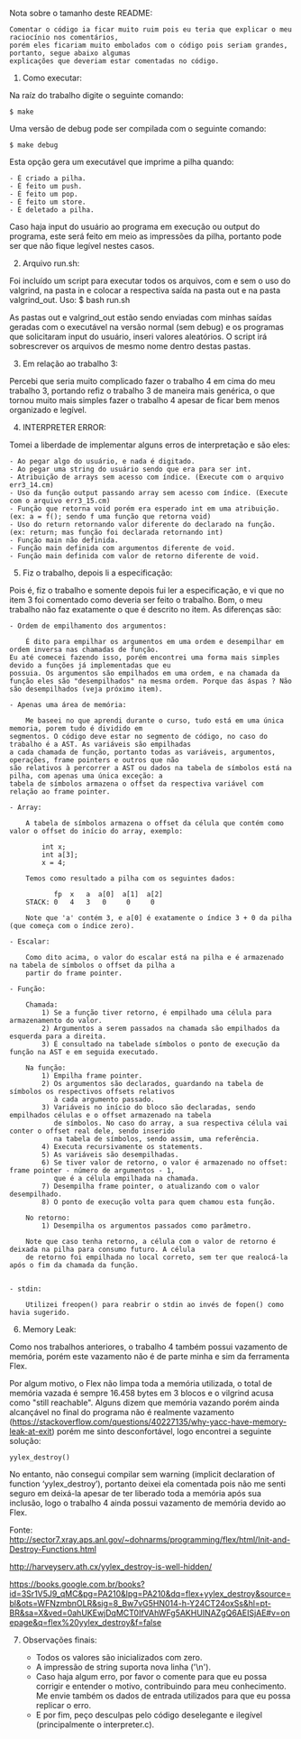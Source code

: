 
Nota sobre o tamanho deste README:
	
	Comentar o código ia ficar muito ruim pois eu teria que explicar o meu raciocínio nos comentários, 
	porém eles ficariam muito embolados com o código pois seriam grandes, portanto, segue abaixo algumas 
	explicações que deveriam estar comentadas no código.


1) Como executar:

Na raíz do trabalho digite o seguinte comando:

	$ make

Uma versão de debug pode ser compilada com o seguinte comando:

	$ make debug

Esta opção gera um executável que imprime a pilha quando:

	- É criado a pilha.
	- É feito um push.
	- É feito um pop.
	- É feito um store.
	- É deletado a pilha.

Caso haja input do usuário ao programa em execução ou output do programa, este será feito 
em meio as impressões da pilha, portanto pode ser que não fique legível nestes casos.


2) Arquivo run.sh:

Foi incluído um script para executar todos os arquivos, com e sem o uso do valgrind, 
na pasta in e colocar a respectiva saída na pasta out e na pasta valgrind_out. 
Uso:
	$ bash run.sh

As pastas out e valgrind_out estão sendo enviadas com minhas saídas geradas com o executável na versão 
normal (sem debug) e os programas que solicitaram input do usuário, inseri valores aleatórios.
O script irá sobrescrever os arquivos de mesmo nome dentro destas pastas.


3) Em relação ao trabalho 3:

Percebi que seria muito complicado fazer o trabalho 4 em cima do meu trabalho 3, portando refiz o trabalho 3 
de maneira mais genérica, o que tornou muito mais simples fazer o trabalho 4 apesar de ficar bem menos organizado 
e legível.


4) INTERPRETER ERROR:

Tomei a liberdade de implementar alguns erros de interpretação e são eles:

	- Ao pegar algo do usuário, e nada é digitado.
	- Ao pegar uma string do usuário sendo que era para ser int.
	- Atribuição de arrays sem acesso com índice. (Execute com o arquivo err3_14.cm)
	- Uso da função output passando array sem acesso com índice. (Execute com o arquivo err3_15.cm)
	- Função que retorna void porém era esperado int em uma atribuição. (ex: a = f(); sendo f uma função que retorna void)
	- Uso do return retornando valor diferente do declarado na função. (ex: return; mas função foi declarada retornando int)
	- Função main não definida.
	- Função main definida com argumentos diferente de void.
	- Função main definida com valor de retorno diferente de void.


5) Fiz o trabalho, depois li a especificação:

Pois é, fiz o trabalho e somente depois fui ler a especificação, e vi que no item 3 foi comentado como deveria 
ser feito o trabalho. Bom, o meu trabalho não faz exatamente o que é descrito no item. As diferenças são:

	- Ordem de empilhamento dos argumentos:

		É dito para empilhar os argumentos em uma ordem e desempilhar em ordem inversa nas chamadas de função.
	Eu até comecei fazendo isso, porém encontrei uma forma mais simples devido a funções já implementadas que eu 
	possuia. Os argumentos são empilhados em uma ordem, e na chamada da função eles são "desempilhados" na mesma ordem. Porque das áspas ? Não são desempilhados (veja próximo item).

	- Apenas uma área de memória:

		Me baseei no que aprendi durante o curso, tudo está em uma única memoria, porem tudo é dividido em 
	segmentos. O código deve estar no segmento de código, no caso do trabalho é a AST. As variáveis são empilhadas 
	a cada chamada de função, portanto todas as variáveis, argumentos, operações, frame pointers e outros que não 
	são relativos à percorrer a AST ou dados na tabela de símbolos está na pilha, com apenas uma única exceção: a 
	tabela de símbolos armazena o offset da respectiva variável com relação ao frame pointer. 

	- Array: 

		A tabela de símbolos armazena o offset da célula que contém como valor o offset do início do array, exemplo:

			int x;
			int a[3];
			x = 4;

		Temos como resultado a pilha com os seguintes dados:

               fp  x   a  a[0]  a[1]  a[2]
		STACK: 0   4   3   0     0     0 

		Note que 'a' contém 3, e a[0] é exatamente o índice 3 + 0 da pilha (que começa com o índice zero).

	- Escalar:

		Como dito acima, o valor do escalar está na pilha e é armazenado na tabela de símbolos o offset da pilha a
		partir do frame pointer.

	- Função:

		Chamada:
			1) Se a função tiver retorno, é empilhado uma célula para armazenamento do valor.
			2) Argumentos a serem passados na chamada são empilhados da esquerda para a direita.
			3) É consultado na tabelade símbolos o ponto de execução da função na AST e em seguida executado.

		Na função:
		  	1) Empilha frame pointer.
			2) Os argumentos são declarados, guardando na tabela de símbolos os respectivos offsets relativos 
			   à cada argumento passado.
			3) Variáveis no início do bloco são declaradas, sendo empilhados células e o offset armazenado na tabela 
			   de símbolos. No caso do array, a sua respectiva célula vai conter o offset real dele, sendo inserido 
			   na tabela de símbolos, sendo assim, uma referência.
			4) Executa recursivamente os statements.
			5) As variáveis são desempilhadas.
			6) Se tiver valor de retorno, o valor é armazenado no offset: frame pointer - número de argumentos - 1, 
			   que é a célula empilhada na chamada.
			7) Desempilha frame pointer, o atualizando com o valor desempilhado.
			8) O ponto de execução volta para quem chamou esta função.

		No retorno:
			1) Desempilha os argumentos passados como parâmetro.

		Note que caso tenha retorno, a célula com o valor de retorno é deixada na pilha para consumo futuro. A célula 
		de retorno foi empilhada no local correto, sem ter que realocá-la após o fim da chamada da função.


	- stdin:

		Utilizei freopen() para reabrir o stdin ao invés de fopen() como havia sugerido.


6) Memory Leak:

Como nos trabalhos anteriores, o trabalho 4 também possui vazamento de memória, 
porém este vazamento não é de parte minha e sim da ferramenta Flex. 

Por algum motivo, o Flex não limpa toda a memória utilizada, o total de memória vazada é sempre 
16.458 bytes em 3 blocos e o vilgrind acusa como "still reachable". Alguns dizem que memória vazando 
porém ainda alcançável no final do programa não é realmente vazamento 
(https://stackoverflow.com/questions/40227135/why-yacc-have-memory-leak-at-exit)
porém me sinto desconfortável, logo encontrei a seguinte solução:

	yylex_destroy()       

No entanto, não consegui compilar sem warning (implicit declaration of function ‘yylex_destroy’), portanto
deixei ela comentada pois não me senti seguro em deixá-la apesar de ter liberado toda a memória após sua inclusão, 
logo o trabalho 4 ainda possui vazamento de memória devido ao Flex.

Fonte:
http://sector7.xray.aps.anl.gov/~dohnarms/programming/flex/html/Init-and-Destroy-Functions.html

http://harveyserv.ath.cx/yylex_destroy-is-well-hidden/

https://books.google.com.br/books?id=3Sr1V5J9_qMC&pg=PA210&lpg=PA210&dq=flex+yylex_destroy&source=bl&ots=WFNzmbnOLR&sig=8_Bw7vG5HN014-h-Y24CT24oxSs&hl=pt-BR&sa=X&ved=0ahUKEwjDqMCT0IfVAhWFg5AKHUINAZgQ6AEISjAE#v=onepage&q=flex%20yylex_destroy&f=false


7) Observações finais:

	- Todos os valores são inicializados com zero.
	- A impressão de string suporta nova linha ('\n').
	- Caso haja algum erro, por favor o comente para que eu possa corrigir e entender o motivo, contribuindo 
	  para meu conhecimento. Me envie também os dados de entrada utilizados para que eu possa replicar o erro.
	- E por fim, peço desculpas pelo código deselegante e ilegível (principalmente o interpreter.c).
